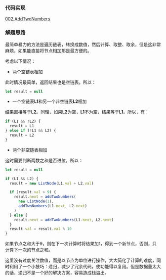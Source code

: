 ### 代码实现
[002.AddTwoNumbers](002.AddTwoNumbers.js)

### 解题思路
最简单暴力的方法是遍历链表，转换成数值，然后计算、取整、取余，但是这非常麻烦，如果能直接将节点相加那是最方便的。

考虑以下情况：

- 两个空链表相加

此时情况最简单，返回结果也是空链表。所以：
```js
let result = null
```
- 一个空链表**L1**和另一个非空链表**L2**相加

结果直接等于**L2**。同理，如果**L2**为空，**L1**不为空，结果等于**L1**。所以，有：
```js
if (L1 && !L2) {
  result = L1
} else if (!L1 && L2) {
  result = L2
}
```
- 两个非空链表相加

这时需要判断两数之和是否进位，所以：
```js
let result = null

if (L1 && L2) {
  result = new ListNode(L1.val + L2.val)

  if (result.val > 9) {
    result.next = addTwoNumbers(
      new ListNode(1),
      addTwoNumbers(L1.next, L2.next)
    )
  } else {
    result.next = addTwoNumbers(L1.next, L2.next)
  }
  result.val = result.val % 10
}
```
如果节点之和大于9，则在下一次计算时将结果加1，得到一个新节点，否则，只计算下一次的节点之和。

这里没有过度关注数值，而是以节点为单位进行操作，大大简化了计算的难度，同时利用了一个小技巧：递归，减少了冗余代码，使功能得以复用。但是数据量太大的话，递归不是一个好的解决方案，容易造成栈溢出。
